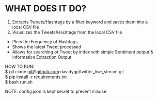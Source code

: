 # WHAT DOES IT DO?
1. Extracts Tweets/Hashtags by a filter keyword and saves them into a local CSV file
2. Visualizes the Tweets/Hashtags from the local CSV file
- Plots the Frequency of Hashtags
- Shows the latest Tweet processed
- Allows for searching of Tweet by index with simple Sentiment output & Information Extraction Output

HOW TO RUN:  
$ git clone git@github.com:davidygp/twitter_live_stream.git  
$ pip install -r requirements.txt    
$ bash run.sh  

NOTE: config.json is kept secret to prevent misuse.

